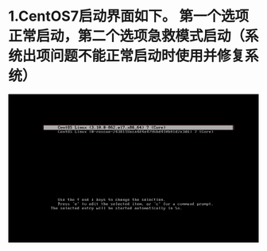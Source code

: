 # 1.CentOS7启动界面如下。  第一个选项正常启动，第二个选项急救模式启动（系统出项问题不能正常启动时使用并修复系统）
![](https://github.com/weixiaozheqingfu/learning/blob/master/CentOS%207/%E5%9B%BE%E5%BA%93/2.%E5%BC%80%E6%9C%BA%E7%95%8C%E9%9D%A2%E5%87%BA%E7%8E%B0%E5%A4%9A%E4%B8%AA%E9%80%89%E9%A1%B9.md/%E9%80%9Atoon%E6%88%AA%E5%9B%BE20180620131531.png)


